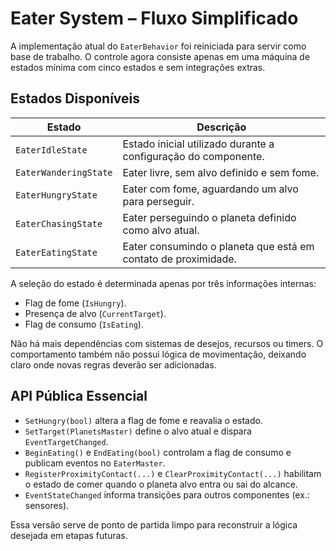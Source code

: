 # Eater System – Fluxo Simplificado

A implementação atual do `EaterBehavior` foi reiniciada para servir como base de trabalho. O controle
agora consiste apenas em uma máquina de estados mínima com cinco estados e sem integrações extras.

## Estados Disponíveis

| Estado | Descrição |
| --- | --- |
| `EaterIdleState` | Estado inicial utilizado durante a configuração do componente. |
| `EaterWanderingState` | Eater livre, sem alvo definido e sem fome. |
| `EaterHungryState` | Eater com fome, aguardando um alvo para perseguir. |
| `EaterChasingState` | Eater perseguindo o planeta definido como alvo atual. |
| `EaterEatingState` | Eater consumindo o planeta que está em contato de proximidade. |

A seleção do estado é determinada apenas por três informações internas:

- Flag de fome (`IsHungry`).
- Presença de alvo (`CurrentTarget`).
- Flag de consumo (`IsEating`).

Não há mais dependências com sistemas de desejos, recursos ou timers. O comportamento também não
possui lógica de movimentação, deixando claro onde novas regras deverão ser adicionadas.

## API Pública Essencial

- `SetHungry(bool)` altera a flag de fome e reavalia o estado.
- `SetTarget(PlanetsMaster)` define o alvo atual e dispara `EventTargetChanged`.
- `BeginEating()` e `EndEating(bool)` controlam a flag de consumo e publicam eventos no `EaterMaster`.
- `RegisterProximityContact(...)` e `ClearProximityContact(...)` habilitam o estado de comer quando o
  planeta alvo entra ou sai do alcance.
- `EventStateChanged` informa transições para outros componentes (ex.: sensores).

Essa versão serve de ponto de partida limpo para reconstruir a lógica desejada em etapas futuras.
